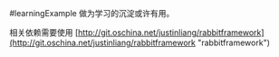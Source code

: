 #learningExample
做为学习的沉淀或许有用。

相关依赖需要使用
[http://git.oschina.net/justinliang/rabbitframework](http://git.oschina.net/justinliang/rabbitframework "rabbitframework") 